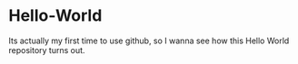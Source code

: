 # Hello-World
Its actually my first time to use github, so I wanna see how this Hello World repository turns out.
